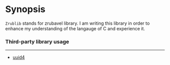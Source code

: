 # Synopsis
`Zrublib` stands for zrubavel library.
I am writing this library in order to enhance my understanding of the langauge of C and experience it.

### Third-party library usage
---
- [uuid4](https://github.com/gpakosz/uuid4/tree/master)
